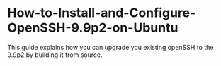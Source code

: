 # How-to-Install-and-Configure-OpenSSH-9.9p2-on-Ubuntu
This guide explains how you can upgrade you existing openSSH to the 9.9p2 by building it from source.
